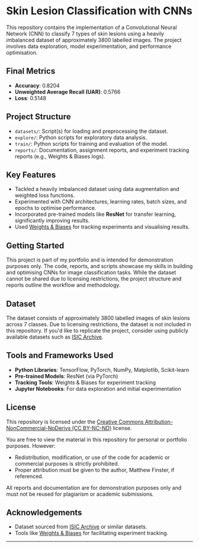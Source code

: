 # Skin Lesion Classification with CNNs

This repository contains the implementation of a Convolutional Neural Network (CNN) to classify 7 types of skin lesions using a heavily imbalanced dataset of approximately 3800 labelled images. The project involves data exploration, model experimentation, and performance optimisation.

## Final Metrics
- **Accuracy**: 0.8204
- **Unweighted Average Recall (UAR)**: 0.5766
- **Loss**: 0.5148

## Project Structure
- `datasets/`: Script(s) for loading and preprocessing the dataset.
- `explore/`: Python scripts for exploratory data analysis.
- `train/`: Python scripts for training and evaluation of the model.
- `reports/`: Documentation, assignment reports, and experiment tracking reports (e.g., Weights & Biases logs).

## Key Features
- Tackled a heavily imbalanced dataset using data augmentation and weighted loss functions.
- Experimented with CNN architectures, learning rates, batch sizes, and epochs to optimise performance.
- Incorporated pre-trained models like **ResNet** for transfer learning, significantly improving results.
- Used [Weights & Biases](https://wandb.ai/) for tracking experiments and visualising results.

## Getting Started
This project is part of my portfolio and is intended for demonstration purposes only. The code, reports, and scripts showcase my skills in building and optimising CNNs for image classification tasks. While the dataset cannot be shared due to licensing restrictions, the project structure and reports outline the workflow and methodology.


## Dataset
The dataset consists of approximately 3800 labelled images of skin lesions across 7 classes. Due to licensing restrictions, the dataset is not included in this repository. If you'd like to replicate the project, consider using publicly available datasets such as [ISIC Archive](https://www.isic-archive.com/).

## Tools and Frameworks Used
- **Python Libraries**: TensorFlow, PyTorch, NumPy, Matplotlib, Scikit-learn
- **Pre-trained Models**: ResNet (via PyTorch)
- **Tracking Tools**: Weights & Biases for experiment tracking
- **Jupyter Notebooks**: For data exploration and initial experimentation

## License
This repository is licensed under the [Creative Commons Attribution-NonCommercial-NoDerivs (CC BY-NC-ND)](https://creativecommons.org/licenses/by-nc-nd/4.0/) license.

You are free to view the material in this repository for personal or portfolio purposes. However:
- Redistribution, modification, or use of the code for academic or commercial purposes is strictly prohibited.
- Proper attribution must be given to the author, Matthew Finster, if referenced.

All reports and documentation are for demonstration purposes only and must not be reused for plagiarism or academic submissions.

## Acknowledgements
- Dataset sourced from [ISIC Archive](https://www.isic-archive.com/) or similar datasets.
- Tools like [Weights & Biases](https://wandb.ai/) for facilitating experiment tracking.

---
